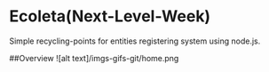 # Ecoleta(Next-Level-Week)
Simple recycling-points for entities registering system using node.js.

##Overview
![alt text]/imgs-gifs-git/home.png

